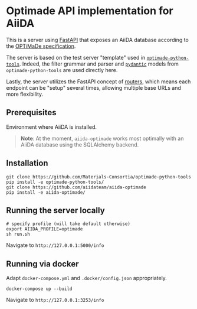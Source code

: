 # Optimade API implementation for AiiDA

This is a server using [FastAPI](https://fastapi.tiangolo.com/) that exposes an AiiDA database according to the [OPTiMaDe specification](https://github.com/Materials-Consortia/OPTiMaDe/blob/develop/optimade.rst).

The server is based on the test server "template" used in [`optimade-python-tools`](https://github.com/Materials-Consortia/optimade-python-tools).
Indeed, the filter grammar and parser and [`pydantic`](https://5d584fcca7c9b70007d1c997--pydantic-docs.netlify.com/) models from `optimade-python-tools` are used directly here.

Lastly, the server utilizes the FastAPI concept of [routers](https://fastapi.tiangolo.com/tutorial/bigger-applications/#apirouter), which means each endpoint can be "setup" several times, allowing multiple base URLs and more flexibility.

## Prerequisites

Environment where AiiDA is installed.

> **Note**: At the moment, `aiida-optimade` works most optimally with an AiiDA database using the SQLAlchemy backend.

## Installation

```shell
git clone https://github.com/Materials-Consortia/optimade-python-tools
pip install -e optimade-python-tools/
git clone https://github.com/aiidateam/aiida-optimade
pip install -e aiida-optimade/
```

## Running the server locally

```shell
# specify profile (will take default otherwise)
export AIIDA_PROFILE=optimade
sh run.sh
```

Navigate to `http://127.0.0.1:5000/info`

## Running via docker

Adapt `docker-compose.yml` and `.docker/config.json` appropriately.

```shell
docker-compose up --build
```

Navigate to `http://127.0.0.1:3253/info`

